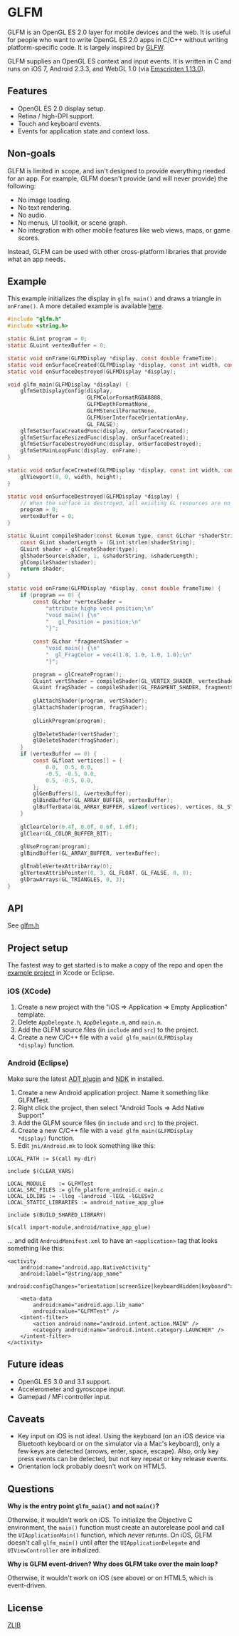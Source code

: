 # GLFM
GLFM is an OpenGL ES 2.0 layer for mobile devices and the web. It is useful for people who want to write OpenGL ES 2.0 apps in C/C++ without writing platform-specific code. It is largely inspired by [GLFW](http://www.glfw.org/).

GLFM supplies an OpenGL ES context and input events. It is written in C and runs on iOS 7, Android 2.3.3, and WebGL 1.0 (via [Emscripten 1.13.0](https://github.com/kripken/emscripten)).

## Features
* OpenGL ES 2.0 display setup.
* Retina / high-DPI support.
* Touch and keyboard events. 
* Events for application state and context loss. 

## Non-goals
GLFM is limited in scope, and isn't designed to provide everything needed for an app.  For example, GLFM doesn't provide (and will never provide) the following:

* No image loading. 
* No text rendering.
* No audio.
* No menus, UI toolkit, or scene graph.
* No integration with other mobile features like web views, maps, or game scores.

Instead, GLFM can be used with other cross-platform libraries that provide what an app needs.

## Example
This example initializes the display in <code>glfm_main()</code> and draws a triangle in <code>onFrame()</code>. A more detailed example is available [here](example/main.c).

```C
#include "glfm.h"
#include <string.h>

static GLint program = 0;
static GLuint vertexBuffer = 0;

static void onFrame(GLFMDisplay *display, const double frameTime);
static void onSurfaceCreated(GLFMDisplay *display, const int width, const int height);
static void onSurfaceDestroyed(GLFMDisplay *display);

void glfm_main(GLFMDisplay *display) {
    glfmSetDisplayConfig(display,
                         GLFMColorFormatRGBA8888,
                         GLFMDepthFormatNone,
                         GLFMStencilFormatNone,
                         GLFMUserInterfaceOrientationAny,
                         GL_FALSE);
    glfmSetSurfaceCreatedFunc(display, onSurfaceCreated);
    glfmSetSurfaceResizedFunc(display, onSurfaceCreated);
    glfmSetSurfaceDestroyedFunc(display, onSurfaceDestroyed);
    glfmSetMainLoopFunc(display, onFrame);
}

static void onSurfaceCreated(GLFMDisplay *display, const int width, const int height) {
    glViewport(0, 0, width, height);
}

static void onSurfaceDestroyed(GLFMDisplay *display) {
    // When the surface is destroyed, all existing GL resources are no longer valid.
    program = 0;
    vertexBuffer = 0;
}

static GLuint compileShader(const GLenum type, const GLchar *shaderString) {
    const GLint shaderLength = (GLint)strlen(shaderString);
    GLuint shader = glCreateShader(type);
    glShaderSource(shader, 1, &shaderString, &shaderLength);
    glCompileShader(shader);
    return shader;
}

static void onFrame(GLFMDisplay *display, const double frameTime) {
    if (program == 0) {
        const GLchar *vertexShader =
            "attribute highp vec4 position;\n"
            "void main() {\n"
            "   gl_Position = position;\n"
            "}";
        
        const GLchar *fragmentShader =
            "void main() {\n"
            "  gl_FragColor = vec4(1.0, 1.0, 1.0, 1.0);\n"
            "}";

        program = glCreateProgram();
        GLuint vertShader = compileShader(GL_VERTEX_SHADER, vertexShader);
        GLuint fragShader = compileShader(GL_FRAGMENT_SHADER, fragmentShader);
        
        glAttachShader(program, vertShader);
        glAttachShader(program, fragShader);
        
        glLinkProgram(program);
        
        glDeleteShader(vertShader);
        glDeleteShader(fragShader);
    }
    if (vertexBuffer == 0) {
        const GLfloat vertices[] = {
            0.0,  0.5, 0.0,
            -0.5, -0.5, 0.0,
            0.5, -0.5, 0.0,
        };
        glGenBuffers(1, &vertexBuffer);
        glBindBuffer(GL_ARRAY_BUFFER, vertexBuffer);
        glBufferData(GL_ARRAY_BUFFER, sizeof(vertices), vertices, GL_STATIC_DRAW);
    }
    
    glClearColor(0.4f, 0.0f, 0.6f, 1.0f);
    glClear(GL_COLOR_BUFFER_BIT);
    
    glUseProgram(program);
    glBindBuffer(GL_ARRAY_BUFFER, vertexBuffer);

    glEnableVertexAttribArray(0);
    glVertexAttribPointer(0, 3, GL_FLOAT, GL_FALSE, 0, 0);
    glDrawArrays(GL_TRIANGLES, 0, 3);
}
```
## API
See [glfm.h](include/glfm.h)

## Project setup
The fastest way to get started is to make a copy of the repo and open the [example project](example) in Xcode or Eclipse. 

### iOS (XCode)
1. Create a new project with the "iOS => Application => Empty Application" template.
2. Delete `AppDelegate.h`, `AppDelegate.m`, and `main.m`.
3. Add the GLFM source files (in `include` and `src`) to the project.
4. Create a new C/C++ file with a <code>void glfm_main(GLFMDisplay *display)</code> function.

### Android (Eclipse)
Make sure the latest [ADT plugin](http://developer.android.com/sdk/installing/installing-adt.html) and [NDK](https://developer.android.com/tools/sdk/ndk/index.html) in installed.

1. Create a new Android application project. Name it something like GLFMTest.
2. Right click the project, then select "Android Tools => Add Native Support"
3. Add the GLFM source files  (in `include` and `src`) to the project.
4. Create a new C/C++ file with a <code>void glfm_main(GLFMDisplay *display)</code> function.
5. Edit `jni/Android.mk` to look something like this:

```
LOCAL_PATH := $(call my-dir)

include $(CLEAR_VARS)

LOCAL_MODULE    := GLFMTest
LOCAL_SRC_FILES := glfm_platform_android.c main.c
LOCAL_LDLIBS := -llog -landroid -lEGL -lGLESv2
LOCAL_STATIC_LIBRARIES := android_native_app_glue

include $(BUILD_SHARED_LIBRARY)

$(call import-module,android/native_app_glue)
```
... and edit `AndroidManifest.xml` to have an <code>&lt;application&gt;</code> tag that looks something like this:

```
<activity 
    android:name="android.app.NativeActivity"
    android:label="@string/app_name"
    android:configChanges="orientation|screenSize|keyboardHidden|keyboard">
    
    <meta-data 
        android:name="android.app.lib_name"
        android:value="GLFMTest" />
    <intent-filter>
        <action android:name="android.intent.action.MAIN" />
        <category android:name="android.intent.category.LAUNCHER" />
    </intent-filter>
</activity>
```
## Future ideas
* OpenGL ES 3.0 and 3.1 support.
* Accelerometer and gyroscope input.
* Gamepad / MFi controller input.

## Caveats
* Key input on iOS is not ideal. Using the keyboard (on an iOS device via Bluetooth keyboard or on the simulator via a Mac's keyboard), only a few keys are detected (arrows, enter, space, escape). Also, only key press events can be detected, but not key repeat or key release events.
* Orientation lock probably doesn't work on HTML5.

## Questions
**Why is the entry point <code>glfm_main()</code> and not <code>main()</code>?**

Otherwise, it wouldn't work on iOS. To initialize the Objective C environment, the <code>main()</code> function must create an autorelease pool and call the <code>UIApplicationMain()</code> function, which *never returns*. On iOS, GLFM doesn't call <code>glfm_main()</code> until after the <code>UIApplicationDelegate</code> and <code>UIViewController</code> are initialized.

**Why is GLFM event-driven? Why does GLFM take over the main loop?**

Otherwise, it wouldn't work on iOS (see above) or on HTML5, which is event-driven.

## License
[ZLIB](http://en.wikipedia.org/wiki/Zlib_License)